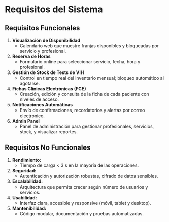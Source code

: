 # Requisitos del Sistema

## Requisitos Funcionales

1. **Visualización de Disponibilidad**
   - Calendario web que muestre franjas disponibles y bloqueadas por servicio y profesional.
2. **Reserva de Horas**
   - Formulario online para seleccionar servicio, fecha, hora y profesional.
3. **Gestión de Stock de Tests de VIH**
   - Control en tiempo real del inventario mensual; bloqueo automático al agotarse.
4. **Fichas Clínicas Electrónicas (FCE)**
   - Creación, edición y consulta de la ficha de cada paciente con niveles de acceso.
5. **Notificaciones Automáticas**
   - Envío de confirmaciones, recordatorios y alertas por correo electrónico.
6. **Admin Panel**
   - Panel de administración para gestionar profesionales, servicios, stock, y visualizar reportes.

## Requisitos No Funcionales

1. **Rendimiento:**
   - Tiempo de carga < 3 s en la mayoría de las operaciones.
2. **Seguridad:**
   - Autenticación y autorización robustas, cifrado de datos sensibles.
3. **Escalabilidad:**
   - Arquitectura que permita crecer según número de usuarios y servicios.
4. **Usabilidad:**
   - Interfaz clara, accesible y responsive (móvil, tablet y desktop).
5. **Mantenibilidad:**
   - Código modular, documentación y pruebas automatizadas.
